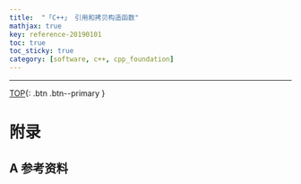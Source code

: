 ```yaml
---
title:  "「C++」 引用和拷贝构造函数"
mathjax: true
key: reference-20190101
toc: true
toc_sticky: true
category: [software, c++, cpp_foundation]
---
```

<span id='head'></span>

<!--more-->




-------------------  
[TOP](#head){: .btn .btn--primary }



# 附录
## A 参考资料
